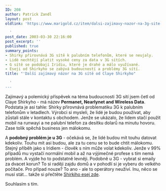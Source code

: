 ```yaml
---
ID: 208
author: Patrick Zandl
layout: post
oldlink: 'https://www.marigold.cz/item/dalsi-zajimavy-nazor-na-3g-site-od-claye-shirkyho

  '
post_date: 2003-03-30 22:16:00
post_excerpt: ''
published: true
summary_points:
- Shirky přirovnává 3G sítě k palubním telefonům, které se neujaly.
- Lidé nechtějí platit vysoké ceny za data v 3G sítích.
- G sítě se podobají Iridiu, které je drahé a málo využívané.
- Eseji od Shirkyho se zabývá budoucností a problémy 3G sítí.
title: "'Další zajímavý názor na 3G sítě od Claye Shirkyho"

  '
---
```


<p>
Zajímavý a polemický příspěvek na téma budoucnosti 3G sítí jsem četl od Claye Shirkyho - má název <STRONG>Permanet, Nearlynet and Wireless Data</STRONG>. Podstata je asi tahle: Shirky přirovnává problematiku 3G k palubním telefonům v letadlech. Výrobci si mysleli, že lidé je budou používat, aby zůstali stále v kontaktu s obchodem. Jenže se ukázalo, že lidem stačí použít mobil na runwayi a ne palubní telefon&#160;za desítku dolarů na minutu hovoru. Zase tolik spěchá business jen málokomu. </p>

<p>
A <STRONG>podobný problém je u 3G</STRONG> - očekává se, že lidé budou mít touhu datovat kdekoliv. Touhu mít asi budou, ale za tu cenu se to bude chtít málokomu. Stejný příběh jako s Iridiem - člověk s ním může volat kdekoliv. Jenže v 99% případů mu vystačí normální mobil a až na výjimečné profese s tím nemá problém. A vyjde ho to podstatně levněji. Podobně u 3G - vybrat si emaily za dvacet korun? To si raději zajdu domů a v pohodlí si je vyberu do velkého počítače. Pro případ nouze? To ano - ale to operátory neuživí. Inu, něco se musí stát... takže si přečtěte <A href="http://shirky.com/writings/permanet.html" target=_blank>Shirkiho esej zde</A>. </p>

<p>
Souhlasím s tím. </p>